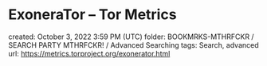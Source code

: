 # ExoneraTor – Tor Metrics

created: October 3, 2022 3:59 PM (UTC)
folder: BOOKMRKS-MTHRFCKR / SEARCH PARTY MTHRFCKR! / Advanced Searching
tags: Search, advanced
url: https://metrics.torproject.org/exonerator.html